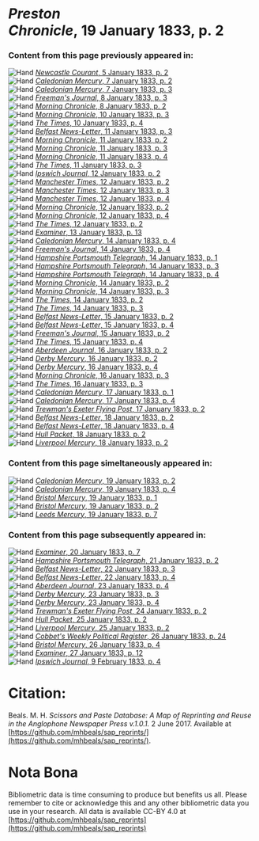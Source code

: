 # *Preston Chronicle*, 19 January 1833, p. 2  
  
### Content from this page previously appeared in:  
![Hand](http://scissorsandpaste.net/wp-content/uploads/2017/06/smallhandpointer.png) [*Newcastle Courant*, 5 January 1833, p. 2](https://mhbeals.github.io/sap_html/Newcastle-Courant/Newcastle-Courant-5-January-1833-p-2)  
![Hand](http://scissorsandpaste.net/wp-content/uploads/2017/06/smallhandpointer.png) [*Caledonian Mercury*, 7 January 1833, p. 2](https://mhbeals.github.io/sap_html/Caledonian-Mercury/Caledonian-Mercury-7-January-1833-p-2)  
![Hand](http://scissorsandpaste.net/wp-content/uploads/2017/06/smallhandpointer.png) [*Caledonian Mercury*, 7 January 1833, p. 3](https://mhbeals.github.io/sap_html/Caledonian-Mercury/Caledonian-Mercury-7-January-1833-p-3)  
![Hand](http://scissorsandpaste.net/wp-content/uploads/2017/06/smallhandpointer.png) [*Freeman's Journal*, 8 January 1833, p. 3](https://mhbeals.github.io/sap_html/Freeman's-Journal/Freeman's-Journal-8-January-1833-p-3)  
![Hand](http://scissorsandpaste.net/wp-content/uploads/2017/06/smallhandpointer.png) [*Morning Chronicle*, 8 January 1833, p. 2](https://mhbeals.github.io/sap_html/Morning-Chronicle/Morning-Chronicle-8-January-1833-p-2)  
![Hand](http://scissorsandpaste.net/wp-content/uploads/2017/06/smallhandpointer.png) [*Morning Chronicle*, 10 January 1833, p. 3](https://mhbeals.github.io/sap_html/Morning-Chronicle/Morning-Chronicle-10-January-1833-p-3)  
![Hand](http://scissorsandpaste.net/wp-content/uploads/2017/06/smallhandpointer.png) [*The Times*, 10 January 1833, p. 4](https://mhbeals.github.io/sap_html/The-Times/The-Times-10-January-1833-p-4)  
![Hand](http://scissorsandpaste.net/wp-content/uploads/2017/06/smallhandpointer.png) [*Belfast News-Letter*, 11 January 1833, p. 3](https://mhbeals.github.io/sap_html/Belfast-News-Letter/Belfast-News-Letter-11-January-1833-p-3)  
![Hand](http://scissorsandpaste.net/wp-content/uploads/2017/06/smallhandpointer.png) [*Morning Chronicle*, 11 January 1833, p. 2](https://mhbeals.github.io/sap_html/Morning-Chronicle/Morning-Chronicle-11-January-1833-p-2)  
![Hand](http://scissorsandpaste.net/wp-content/uploads/2017/06/smallhandpointer.png) [*Morning Chronicle*, 11 January 1833, p. 3](https://mhbeals.github.io/sap_html/Morning-Chronicle/Morning-Chronicle-11-January-1833-p-3)  
![Hand](http://scissorsandpaste.net/wp-content/uploads/2017/06/smallhandpointer.png) [*Morning Chronicle*, 11 January 1833, p. 4](https://mhbeals.github.io/sap_html/Morning-Chronicle/Morning-Chronicle-11-January-1833-p-4)  
![Hand](http://scissorsandpaste.net/wp-content/uploads/2017/06/smallhandpointer.png) [*The Times*, 11 January 1833, p. 3](https://mhbeals.github.io/sap_html/The-Times/The-Times-11-January-1833-p-3)  
![Hand](http://scissorsandpaste.net/wp-content/uploads/2017/06/smallhandpointer.png) [*Ipswich Journal*, 12 January 1833, p. 2](https://mhbeals.github.io/sap_html/Ipswich-Journal/Ipswich-Journal-12-January-1833-p-2)  
![Hand](http://scissorsandpaste.net/wp-content/uploads/2017/06/smallhandpointer.png) [*Manchester Times*, 12 January 1833, p. 2](https://mhbeals.github.io/sap_html/Manchester-Times/Manchester-Times-12-January-1833-p-2)  
![Hand](http://scissorsandpaste.net/wp-content/uploads/2017/06/smallhandpointer.png) [*Manchester Times*, 12 January 1833, p. 3](https://mhbeals.github.io/sap_html/Manchester-Times/Manchester-Times-12-January-1833-p-3)  
![Hand](http://scissorsandpaste.net/wp-content/uploads/2017/06/smallhandpointer.png) [*Manchester Times*, 12 January 1833, p. 4](https://mhbeals.github.io/sap_html/Manchester-Times/Manchester-Times-12-January-1833-p-4)  
![Hand](http://scissorsandpaste.net/wp-content/uploads/2017/06/smallhandpointer.png) [*Morning Chronicle*, 12 January 1833, p. 2](https://mhbeals.github.io/sap_html/Morning-Chronicle/Morning-Chronicle-12-January-1833-p-2)  
![Hand](http://scissorsandpaste.net/wp-content/uploads/2017/06/smallhandpointer.png) [*Morning Chronicle*, 12 January 1833, p. 4](https://mhbeals.github.io/sap_html/Morning-Chronicle/Morning-Chronicle-12-January-1833-p-4)  
![Hand](http://scissorsandpaste.net/wp-content/uploads/2017/06/smallhandpointer.png) [*The Times*, 12 January 1833, p. 2](https://mhbeals.github.io/sap_html/The-Times/The-Times-12-January-1833-p-2)  
![Hand](http://scissorsandpaste.net/wp-content/uploads/2017/06/smallhandpointer.png) [*Examiner*, 13 January 1833, p. 13](https://mhbeals.github.io/sap_html/Examiner/Examiner-13-January-1833-p-13)  
![Hand](http://scissorsandpaste.net/wp-content/uploads/2017/06/smallhandpointer.png) [*Caledonian Mercury*, 14 January 1833, p. 4](https://mhbeals.github.io/sap_html/Caledonian-Mercury/Caledonian-Mercury-14-January-1833-p-4)  
![Hand](http://scissorsandpaste.net/wp-content/uploads/2017/06/smallhandpointer.png) [*Freeman's Journal*, 14 January 1833, p. 4](https://mhbeals.github.io/sap_html/Freeman's-Journal/Freeman's-Journal-14-January-1833-p-4)  
![Hand](http://scissorsandpaste.net/wp-content/uploads/2017/06/smallhandpointer.png) [*Hampshire Portsmouth Telegraph*, 14 January 1833, p. 1](https://mhbeals.github.io/sap_html/Hampshire-Portsmouth-Telegraph/Hampshire-Portsmouth-Telegraph-14-January-1833-p-1)  
![Hand](http://scissorsandpaste.net/wp-content/uploads/2017/06/smallhandpointer.png) [*Hampshire Portsmouth Telegraph*, 14 January 1833, p. 3](https://mhbeals.github.io/sap_html/Hampshire-Portsmouth-Telegraph/Hampshire-Portsmouth-Telegraph-14-January-1833-p-3)  
![Hand](http://scissorsandpaste.net/wp-content/uploads/2017/06/smallhandpointer.png) [*Hampshire Portsmouth Telegraph*, 14 January 1833, p. 4](https://mhbeals.github.io/sap_html/Hampshire-Portsmouth-Telegraph/Hampshire-Portsmouth-Telegraph-14-January-1833-p-4)  
![Hand](http://scissorsandpaste.net/wp-content/uploads/2017/06/smallhandpointer.png) [*Morning Chronicle*, 14 January 1833, p. 2](https://mhbeals.github.io/sap_html/Morning-Chronicle/Morning-Chronicle-14-January-1833-p-2)  
![Hand](http://scissorsandpaste.net/wp-content/uploads/2017/06/smallhandpointer.png) [*Morning Chronicle*, 14 January 1833, p. 3](https://mhbeals.github.io/sap_html/Morning-Chronicle/Morning-Chronicle-14-January-1833-p-3)  
![Hand](http://scissorsandpaste.net/wp-content/uploads/2017/06/smallhandpointer.png) [*The Times*, 14 January 1833, p. 2](https://mhbeals.github.io/sap_html/The-Times/The-Times-14-January-1833-p-2)  
![Hand](http://scissorsandpaste.net/wp-content/uploads/2017/06/smallhandpointer.png) [*The Times*, 14 January 1833, p. 3](https://mhbeals.github.io/sap_html/The-Times/The-Times-14-January-1833-p-3)  
![Hand](http://scissorsandpaste.net/wp-content/uploads/2017/06/smallhandpointer.png) [*Belfast News-Letter*, 15 January 1833, p. 2](https://mhbeals.github.io/sap_html/Belfast-News-Letter/Belfast-News-Letter-15-January-1833-p-2)  
![Hand](http://scissorsandpaste.net/wp-content/uploads/2017/06/smallhandpointer.png) [*Belfast News-Letter*, 15 January 1833, p. 4](https://mhbeals.github.io/sap_html/Belfast-News-Letter/Belfast-News-Letter-15-January-1833-p-4)  
![Hand](http://scissorsandpaste.net/wp-content/uploads/2017/06/smallhandpointer.png) [*Freeman's Journal*, 15 January 1833, p. 2](https://mhbeals.github.io/sap_html/Freeman's-Journal/Freeman's-Journal-15-January-1833-p-2)  
![Hand](http://scissorsandpaste.net/wp-content/uploads/2017/06/smallhandpointer.png) [*The Times*, 15 January 1833, p. 4](https://mhbeals.github.io/sap_html/The-Times/The-Times-15-January-1833-p-4)  
![Hand](http://scissorsandpaste.net/wp-content/uploads/2017/06/smallhandpointer.png) [*Aberdeen Journal*, 16 January 1833, p. 2](https://mhbeals.github.io/sap_html/Aberdeen-Journal/Aberdeen-Journal-16-January-1833-p-2)  
![Hand](http://scissorsandpaste.net/wp-content/uploads/2017/06/smallhandpointer.png) [*Derby Mercury*, 16 January 1833, p. 2](https://mhbeals.github.io/sap_html/Derby-Mercury/Derby-Mercury-16-January-1833-p-2)  
![Hand](http://scissorsandpaste.net/wp-content/uploads/2017/06/smallhandpointer.png) [*Derby Mercury*, 16 January 1833, p. 4](https://mhbeals.github.io/sap_html/Derby-Mercury/Derby-Mercury-16-January-1833-p-4)  
![Hand](http://scissorsandpaste.net/wp-content/uploads/2017/06/smallhandpointer.png) [*Morning Chronicle*, 16 January 1833, p. 3](https://mhbeals.github.io/sap_html/Morning-Chronicle/Morning-Chronicle-16-January-1833-p-3)  
![Hand](http://scissorsandpaste.net/wp-content/uploads/2017/06/smallhandpointer.png) [*The Times*, 16 January 1833, p. 3](https://mhbeals.github.io/sap_html/The-Times/The-Times-16-January-1833-p-3)  
![Hand](http://scissorsandpaste.net/wp-content/uploads/2017/06/smallhandpointer.png) [*Caledonian Mercury*, 17 January 1833, p. 1](https://mhbeals.github.io/sap_html/Caledonian-Mercury/Caledonian-Mercury-17-January-1833-p-1)  
![Hand](http://scissorsandpaste.net/wp-content/uploads/2017/06/smallhandpointer.png) [*Caledonian Mercury*, 17 January 1833, p. 4](https://mhbeals.github.io/sap_html/Caledonian-Mercury/Caledonian-Mercury-17-January-1833-p-4)  
![Hand](http://scissorsandpaste.net/wp-content/uploads/2017/06/smallhandpointer.png) [*Trewman's Exeter Flying Post*, 17 January 1833, p. 2](https://mhbeals.github.io/sap_html/Trewman's-Exeter-Flying-Post/Trewman's-Exeter-Flying-Post-17-January-1833-p-2)  
![Hand](http://scissorsandpaste.net/wp-content/uploads/2017/06/smallhandpointer.png) [*Belfast News-Letter*, 18 January 1833, p. 2](https://mhbeals.github.io/sap_html/Belfast-News-Letter/Belfast-News-Letter-18-January-1833-p-2)  
![Hand](http://scissorsandpaste.net/wp-content/uploads/2017/06/smallhandpointer.png) [*Belfast News-Letter*, 18 January 1833, p. 4](https://mhbeals.github.io/sap_html/Belfast-News-Letter/Belfast-News-Letter-18-January-1833-p-4)  
![Hand](http://scissorsandpaste.net/wp-content/uploads/2017/06/smallhandpointer.png) [*Hull Packet*, 18 January 1833, p. 2](https://mhbeals.github.io/sap_html/Hull-Packet/Hull-Packet-18-January-1833-p-2)  
![Hand](http://scissorsandpaste.net/wp-content/uploads/2017/06/smallhandpointer.png) [*Liverpool Mercury*, 18 January 1833, p. 2](https://mhbeals.github.io/sap_html/Liverpool-Mercury/Liverpool-Mercury-18-January-1833-p-2)  
  
### Content from this page simeltaneously appeared in:  
![Hand](http://scissorsandpaste.net/wp-content/uploads/2017/06/smallhandpointer.png) [*Caledonian Mercury*, 19 January 1833, p. 2](https://mhbeals.github.io/sap_html/Caledonian-Mercury/Caledonian-Mercury-19-January-1833-p-2)  
![Hand](http://scissorsandpaste.net/wp-content/uploads/2017/06/smallhandpointer.png) [*Caledonian Mercury*, 19 January 1833, p. 4](https://mhbeals.github.io/sap_html/Caledonian-Mercury/Caledonian-Mercury-19-January-1833-p-4)  
![Hand](http://scissorsandpaste.net/wp-content/uploads/2017/06/smallhandpointer.png) [*Bristol Mercury*, 19 January 1833, p. 1](https://mhbeals.github.io/sap_html/Bristol-Mercury/Bristol-Mercury-19-January-1833-p-1)  
![Hand](http://scissorsandpaste.net/wp-content/uploads/2017/06/smallhandpointer.png) [*Bristol Mercury*, 19 January 1833, p. 2](https://mhbeals.github.io/sap_html/Bristol-Mercury/Bristol-Mercury-19-January-1833-p-2)  
![Hand](http://scissorsandpaste.net/wp-content/uploads/2017/06/smallhandpointer.png) [*Leeds Mercury*, 19 January 1833, p. 7](https://mhbeals.github.io/sap_html/Leeds-Mercury/Leeds-Mercury-19-January-1833-p-7)  
  
### Content from this page subsequently appeared in:  
![Hand](http://scissorsandpaste.net/wp-content/uploads/2017/06/smallhandpointer.png) [*Examiner*, 20 January 1833, p. 7](https://mhbeals.github.io/sap_html/Examiner/Examiner-20-January-1833-p-7)  
![Hand](http://scissorsandpaste.net/wp-content/uploads/2017/06/smallhandpointer.png) [*Hampshire Portsmouth Telegraph*, 21 January 1833, p. 2](https://mhbeals.github.io/sap_html/Hampshire-Portsmouth-Telegraph/Hampshire-Portsmouth-Telegraph-21-January-1833-p-2)  
![Hand](http://scissorsandpaste.net/wp-content/uploads/2017/06/smallhandpointer.png) [*Belfast News-Letter*, 22 January 1833, p. 3](https://mhbeals.github.io/sap_html/Belfast-News-Letter/Belfast-News-Letter-22-January-1833-p-3)  
![Hand](http://scissorsandpaste.net/wp-content/uploads/2017/06/smallhandpointer.png) [*Belfast News-Letter*, 22 January 1833, p. 4](https://mhbeals.github.io/sap_html/Belfast-News-Letter/Belfast-News-Letter-22-January-1833-p-4)  
![Hand](http://scissorsandpaste.net/wp-content/uploads/2017/06/smallhandpointer.png) [*Aberdeen Journal*, 23 January 1833, p. 4](https://mhbeals.github.io/sap_html/Aberdeen-Journal/Aberdeen-Journal-23-January-1833-p-4)  
![Hand](http://scissorsandpaste.net/wp-content/uploads/2017/06/smallhandpointer.png) [*Derby Mercury*, 23 January 1833, p. 3](https://mhbeals.github.io/sap_html/Derby-Mercury/Derby-Mercury-23-January-1833-p-3)  
![Hand](http://scissorsandpaste.net/wp-content/uploads/2017/06/smallhandpointer.png) [*Derby Mercury*, 23 January 1833, p. 4](https://mhbeals.github.io/sap_html/Derby-Mercury/Derby-Mercury-23-January-1833-p-4)  
![Hand](http://scissorsandpaste.net/wp-content/uploads/2017/06/smallhandpointer.png) [*Trewman's Exeter Flying Post*, 24 January 1833, p. 2](https://mhbeals.github.io/sap_html/Trewman's-Exeter-Flying-Post/Trewman's-Exeter-Flying-Post-24-January-1833-p-2)  
![Hand](http://scissorsandpaste.net/wp-content/uploads/2017/06/smallhandpointer.png) [*Hull Packet*, 25 January 1833, p. 2](https://mhbeals.github.io/sap_html/Hull-Packet/Hull-Packet-25-January-1833-p-2)  
![Hand](http://scissorsandpaste.net/wp-content/uploads/2017/06/smallhandpointer.png) [*Liverpool Mercury*, 25 January 1833, p. 2](https://mhbeals.github.io/sap_html/Liverpool-Mercury/Liverpool-Mercury-25-January-1833-p-2)  
![Hand](http://scissorsandpaste.net/wp-content/uploads/2017/06/smallhandpointer.png) [*Cobbet's Weekly Political Register*, 26 January 1833, p. 24](https://mhbeals.github.io/sap_html/Cobbet's-Weekly-Political-Register/Cobbet's-Weekly-Political-Register-26-January-1833-p-24)  
![Hand](http://scissorsandpaste.net/wp-content/uploads/2017/06/smallhandpointer.png) [*Bristol Mercury*, 26 January 1833, p. 4](https://mhbeals.github.io/sap_html/Bristol-Mercury/Bristol-Mercury-26-January-1833-p-4)  
![Hand](http://scissorsandpaste.net/wp-content/uploads/2017/06/smallhandpointer.png) [*Examiner*, 27 January 1833, p. 12](https://mhbeals.github.io/sap_html/Examiner/Examiner-27-January-1833-p-12)  
![Hand](http://scissorsandpaste.net/wp-content/uploads/2017/06/smallhandpointer.png) [*Ipswich Journal*, 9 February 1833, p. 4](https://mhbeals.github.io/sap_html/Ipswich-Journal/Ipswich-Journal-9-February-1833-p-4)  


# Citation: 

Beals. M. H. *Scissors and Paste Database: A Map of Reprinting and Reuse in the Anglophone Newspaper Press v.1.0.1.* 2 June 2017. Available at [https://github.com/mhbeals/sap_reprints/](https://github.com/mhbeals/sap_reprints/). 

# Nota Bona

Bibliometric data is time consuming to produce but benefits us all. Please remember to cite or acknowledge this and any other bibliometric data you use in your research. All data is available CC-BY 4.0 at [https://github.com/mhbeals/sap_reprints](https://github.com/mhbeals/sap_reprints)